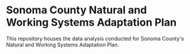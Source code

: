 # Sonoma County Natural and Working Systems Adaptation Plan 

This repository houses the data analysis conducted for Sonoma County's Natural and Working Systems Adaptation Plan.
